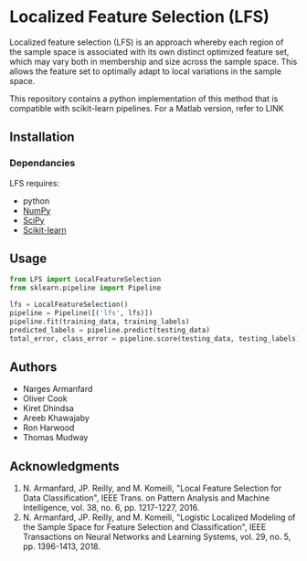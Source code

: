 # Localized Feature Selection (LFS)

Localized feature selection (LFS) is an approach whereby each region of the sample space is associated with its own distinct optimized feature set, which may vary both in membership and size across the sample space. This allows the feature set to optimally adapt to local variations in the sample space.

This repository contains a python implementation of this method that is compatible with scikit-learn pipelines. For a Matlab version, refer to LINK

## Installation

### Dependancies
LFS requires:
*  python
* [NumPy](https://numpy.org/)
* [SciPy](https://www.scipy.org/)
* [Scikit-learn](https://scikit-learn.org/stable/index.html)

## Usage

```python
from LFS import LocalFeatureSelection
from sklearn.pipeline import Pipeline

lfs = LocalFeatureSelection()
pipeline = Pipeline([('lfs', lfs)])
pipeline.fit(training_data, training_labels)
predicted_labels = pipeline.predict(testing_data)
total_error, class_error = pipeline.score(testing_data, testing_labels)
```

## Authors
*  Narges Armanfard
*  Oliver Cook
*  Kiret Dhindsa
*  Areeb Khawajaby
*  Ron Harwood
*  Thomas Mudway

## Acknowledgments

1. N. Armanfard, JP. Reilly, and M. Komeili, "Local Feature Selection for Data Classification", IEEE Trans. on Pattern Analysis and Machine Intelligence, vol. 38, no. 6, pp. 1217-1227, 2016.
2. N. Armanfard, JP. Reilly, and M. Komeili, "Logistic Localized Modeling of the Sample Space for Feature Selection and Classification", IEEE Transactions on Neural Networks and Learning Systems, vol. 29, no. 5, pp. 1396-1413, 2018.